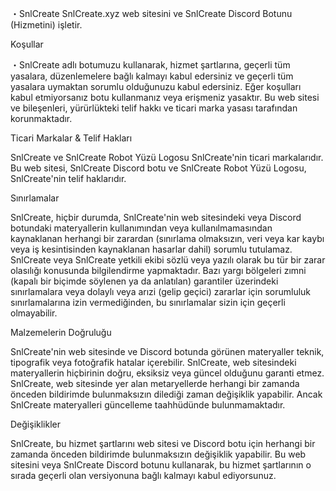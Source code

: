 ・SnlCreate SnlCreate.xyz web sitesini ve SnlCreate Discord Botunu (Hizmetini) işletir.

Koşullar

・SnlCreate adlı botumuzu kullanarak, hizmet şartlarına, geçerli tüm yasalara, düzenlemelere bağlı
 kalmayı kabul edersiniz ve geçerli tüm yasalara uymaktan sorumlu olduğunuzu kabul edersiniz. Eğer
 koşulları kabul etmiyorsanız botu kullanmanız veya erişmeniz yasaktır. Bu web sitesi ve bileşenleri,
 yürürlükteki telif hakkı ve ticari marka yasası tarafından korunmaktadır.
 
 Ticari Markalar & Telif Hakları
 
 SnlCreate ve SnlCreate Robot Yüzü Logosu SnlCreate'nin ticari markalarıdır. Bu web sitesi, SnlCreate Discord
 botu ve SnlCreate Robot Yüzü Logosu, SnlCreate'nin telif haklarıdır.
 
 Sınırlamalar
 
 SnlCreate, hiçbir durumda, SnlCreate'nin web sitesindeki veya Discord botundaki materyallerin
 kullanımından veya kullanılmamasından kaynaklanan herhangi bir zarardan (sınırlama olmaksızın, veri
 veya kar kaybı veya iş kesintisinden kaynaklanan hasarlar dahil) sorumlu tutulamaz. SnlCreate veya
 SnlCreate yetkili ekibi sözlü veya yazılı olarak bu tür bir zarar olasılığı konusunda bilgilendirme
 yapmaktadır. Bazı yargı bölgeleri zımni (kapalı bir biçimde söylenen ya da anlatılan) garantiler
 üzerindeki sınırlamalara veya dolaylı veya arızi (gelip geçici) zararlar için sorumluluk
 sınırlamalarına izin vermediğinden, bu sınırlamalar sizin için geçerli olmayabilir.
 
 Malzemelerin Doğruluğu
 
 SnlCreate'nin web sitesinde ve Discord botunda görünen materyaller teknik, tipografik veya fotoğrafik
 hatalar içerebilir. SnlCreate, web sitesindeki materyallerin hiçbirinin doğru, eksiksiz veya güncel
 olduğunu garanti etmez. SnlCreate, web sitesinde yer alan metaryellerde herhangi bir zamanda önceden
 bildirimde bulunmaksızın dilediği zaman değişiklik yapabilir. Ancak SnlCreate materyalleri güncelleme
 taahhüdünde bulunmamaktadır.
 
 Değişiklikler
 
 SnlCreate, bu hizmet şartlarını web sitesi ve Discord botu için herhangi bir zamanda önceden bildirimde
 bulunmaksızın değişiklik yapabilir. Bu web sitesini veya SnlCreate Discord botunu kullanarak, bu hizmet
 şartlarının o sırada geçerli olan versiyonuna bağlı kalmayı kabul ediyorsunuz.
 
 
